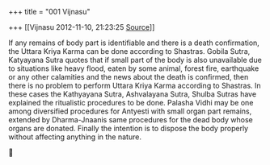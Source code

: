 +++
title = "001 Vijnasu"

+++
[[Vijnasu	2012-11-10, 21:23:25 [Source](https://groups.google.com/g/bvparishat/c/31p_8G8jtmA)]]



If any remains of body part is identifiable and there is a death confirmation, the Uttara Kriya Karma can be done according to Shastras. Gobila Sutra, Katyayana Sutra quotes that if small part of the body is also unavailable due to situations like heavy flood, eaten by some animal, forest fire, earthquake or any other calamities and the news about the death is confirmed, then there is no problem to perform Uttara Kriya Karma according to Shastras. In these cases the Kathyayana Sutra, Ashvalayana Sutra, Shulba Sutras have explained the ritualistic procedures to be done. Palasha Vidhi may be one among diversified procedures for Antyesti with small organ part remains, extended by Dharma-Jnaanis same procedures for the dead body whose organs are donated. Finally the intention is to dispose the body properly without affecting anything in the nature.



